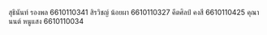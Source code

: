 สุธินันท์ รองพล 6610110341
สิรวิชญ์ น้อยผา 6610110327
คีตศิลป์ คงสี 6610110425
คุณานนต์ หนูแสง 6610110034
